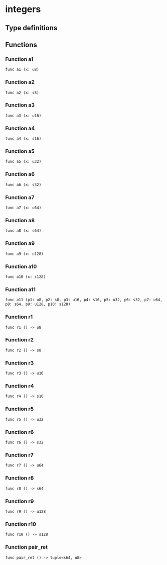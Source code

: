 # integers



## Type definitions



## Functions

### Function a1

`func a1 (x: u8)`


### Function a2

`func a2 (x: s8)`


### Function a3

`func a3 (x: u16)`


### Function a4

`func a4 (x: s16)`


### Function a5

`func a5 (x: u32)`


### Function a6

`func a6 (x: s32)`


### Function a7

`func a7 (x: u64)`


### Function a8

`func a8 (x: s64)`


### Function a9

`func a9 (x: u128)`


### Function a10

`func a10 (x: s128)`


### Function a11

`func a11 (p1: u8, p2: s8, p3: u16, p4: s16, p5: u32, p6: s32, p7: u64, p8: s64, p9: u128, p10: s128)`


### Function r1

`func r1 () -> u8`


### Function r2

`func r2 () -> s8`


### Function r3

`func r3 () -> u16`


### Function r4

`func r4 () -> s16`


### Function r5

`func r5 () -> u32`


### Function r6

`func r6 () -> s32`


### Function r7

`func r7 () -> u64`


### Function r8

`func r8 () -> s64`


### Function r9

`func r9 () -> u128`


### Function r10

`func r10 () -> s128`


### Function pair_ret

`func pair_ret () -> tuple<s64, u8>`

